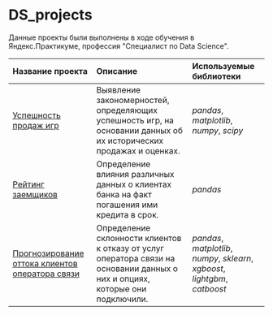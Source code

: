 # DS_projects
Данные проекты были выполнены в ходе обучения в Яндекс.Практикуме, профессия "Специалист по Data Science".

| Название проекта | Описание | Используемые библиотеки | 
| :---------------------- | :---------------------- | :---------------------- |
| [Успешность продаж игр](project_game_sales) | Выявление закономерностей, определяющих успешность игр, на основании данных об их исторических продажах и оценках.| *pandas*, *matplotlib*, *numpy*, *scipy* |
| [Рейтинг заемщиков](project_loaner_rating) | Определение влияния различных данных о клиентах банка на факт погашения ими кредита в срок. | *pandas* |
| [Прогнозирование оттока клиентов оператора связи](project_telecom_churn) | Определение склонности клиентов к отказу от услуг оператора связи на основании данных о них и опциях, которые они подключили. | *pandas*, *matplotlib*, *numpy*, *sklearn*, *xgboost*, *lightgbm*, *catboost* |